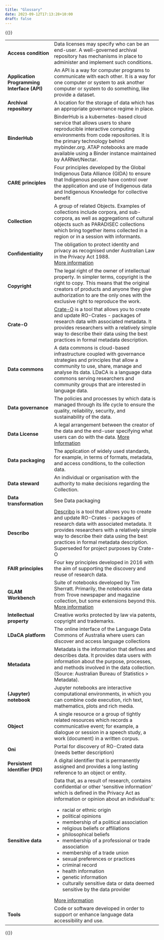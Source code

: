 ```yaml
---
title: "Glossary"
date: 2023-09-12T17:13:28+10:00
draft: false
---
```


{{<raw>}}

<table id="glossary_table">
    <tr>
        <td><b>Access condition</b></td>
        <td>Data licenses may specify who can be an end-user. A well-governed archival repository has mechanisms in place to administer and implement such conditions.</td>
    </tr>
    <tr>
        <td><b>Application Programming Interface (API)</b></td>
        <td> An API is a way for computer programs to communicate with each other. It is a way for one computer or system to ask another computer or system to do something, like provide a dataset.</td>
    </tr>
    <tr>
        <td><b>Archival repository</b></td>
        <td>A location for the storage of data which has an appropriate governance regime in place.</td>
    </tr>
    <tr>
        <td><b>BinderHub</b></td>
        <td>BinderHub is a kubernetes-based cloud service that allows users to share reproducible interactive computing environments from code repositories. It is the primary technology behind mybinder.org.
ATAP notebooks are made available using a Binder instance maintained by AARNet/Nectar.</td>
    </tr>
    <tr>
        <td><b>CARE principles</b></td>
        <td>Four principles developed by the Global Indigenous  Data Alliance (GIDA) to ensure that Indigenous people have control over the application and use of Indigenous data and Indigenous Knowledge for collective benefit</td>
    </tr>
    <tr>
        <td><b>Collection</b></td>
        <td>A group of related Objects. Examples of collections include corpora, and sub-corpora, as well as aggregations of cultural objects such as PARADISEC collections which bring together items collected in a region or in a session with informants.</td>
    </tr>
    <tr>
        <td><b>Confidentiality</b></td>
        <td>The obligation to protect identity and privacy as recognised under Australian Law in the Privacy Act 1988. <br />
<a href = "https://toolkit.data.gov.au/data-integration/data-integration-projects/part-1.html" target = "_blank">More information</a></td>
    </tr>
    <tr>
        <td><b>Copyright</b></td>
        <td>The legal right of the owner of intellectual property. In simpler terms, copyright is the right to copy. This means that the original creators of products and anyone they give authorization to are the only ones with the exclusive right to reproduce the work.</td>
    </tr>
    <tr>
        <td><b>Crate-O</b></td>
        <td><a href = "https://github.com/Language-Research-Technology/crate-o" target = "_blank">Crate-O</a> is a tool that allows you to create and update RO-Crates - packages of research data with associated metadata. It provides researchers with a relatively simple way to describe their data using the best practices in formal metadata description.</td>
    </tr>
    <tr>
        <td><b>Data commons</b></td>
        <td>A data commons is cloud-based infrastructure coupled with governance strategies and principles that allow a community to use, share, manage and analyse its data.
LDaCA is a language data commons serving researchers and community groups that are interested in language data.
</td>
    </tr>
    <tr>
        <td><b>Data governance</b></td>
        <td>The policies and processes by which data is managed through its life cycle to ensure the quality, reliability, security, and sustainability of the data. </td>
    </tr>
    <tr>
        <td><b>Data License</b></td>
        <td>A legal arrangement between the creator of the data and the end-user specifying what users can do with the data.
<a href = "https://www.howtofair.dk/how-to-fair/data-licences/" target = "_blank">More Information</a>
</td>
    <tr>
        <td><b>Data packaging</b></td>
        <td>The application of widely used standards, for example, in terms of formats, metadata, and access conditions, to the collection data.</td>
    </tr>
    <tr>
        <td><b>Data steward</b></td>
        <td>An individual or organisation with the authority to make decisions regarding the Collection.</td>
    </tr>
    <tr>
        <td><b>Data transformation</b></td>
        <td>See Data packaging</td>
    </tr>
    <tr>
        <td><b>Describo</b></td>
        <td><a href = "https://describo.github.io">Describo</a> is a tool that allows you to create and update RO-Crates - packages of research data with associated metadata. It provides researchers with a relatively simple way to describe their data using the best practices in formal metadata description.
Superseded for project purposes by Crate-O
</td>
    </tr>
    <tr>
        <td><b>FAIR principles</b></td>
        <td>Four key principles developed in 2016 with the aim of supporting the discovery and reuse of research data.</td>
    </tr>
    <tr>
        <td><b>GLAM Workbench</b></td>
        <td>Suite of notebooks developed by Tim Sherratt. Primarily, the notebooks use data from Trove newspaper and magazine collection, but some extensions beyond this. 
        <a href = "https://glam-workbench.net/" target = "_blank">More information</a></td>
    </tr>
    <tr>
        <td><b>Intellectual property</b></td>
        <td>Creative works protected by law via patents, copyright and trademarks.</td>
    </tr>
    <tr>
        <td><b>LDaCA platform</b></td>
        <td>The online interface of the Language Data Commons of Australia where users can discover and access language collections</td>
    </tr>
    <tr>
        <td><b>Metadata</b></td>
        <td>Metadata is the information that defines and describes data. It provides data users with information about the purpose, processes, and methods involved in the data collection. (Source: Australian Bureau of Statistics > Metadata).</td>
    </tr>
    <tr>
        <td><b>(Jupyter) notebook</b></td>
        <td>Jupyter notebooks are interactive computational environments, in which you can combine code execution, rich text, mathematics, plots and rich media.</td>
    </tr>
    <tr>
        <td><b>Object</b></td>
        <td>A single resource or a group of tightly related resources which records a communicative event; for example, a dialogue or session in a speech study, a work (document) in a written corpus.</td>
    </tr>
    <tr>
        <td><b>Oni</b></td>
        <td>Portal for discovery of RO-Crated data (needs better description)</td>
    </tr>
    <tr>
        <td><b>Persistent Identifier (PID)</b></td>
        <td>A digital identifier that is permanently assigned and provides a long lasting reference to an object or entity.</td>
    </tr>
    <tr>
        <td><b>Sensitive data</b></td>
        <td>Data that, as a result of research, contains confidential or other 'sensitive information' which is defined in the Privacy Act as information or opinion about an individual's:
        <ul>
<li>racial or ethnic origin</li>
<li>political opinions</li>
<li>membership of a political association</li>
<li>religious beliefs or affiliations</li>
<li>philosophical beliefs</li>
<li>membership of a professional or trade association</li>
<li>membership of a trade union</li>
<li>sexual preferences or practices</li>
<li>criminal record</li>
<li>health information</li>
<li>genetic information</li>
<li>culturally sensitive data or data deemed sensitive by the data provider</li>
</ul>
<a href = "https://www.alrc.gov.au/publication/for-your-information-australian-privacy-law-and-practice-alrc-report-108/6-the-privacy-act-some-important-definitions/sensitive-information/" target = "_blank">More information</a>
</td>
    </tr>
    <tr>
        <td><b>Tools</b></td>
        <td>Code or software developed in order to support or enhance language data accessibility and use.</td>
    </tr>
</table>
{{</raw>}}
